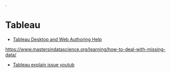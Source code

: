 
.

# Tableau




- [Tableau Desktop and Web Authoring Help](https://help.tableau.com/current/pro/desktop/en-us/viz_in_tooltip.htm)


https://www.mastersindatascience.org/learning/how-to-deal-with-missing-data/

- [Tableau explain issue youtub ](https://www.youtube.com/watch?v=nG2EDnXyN3M)
